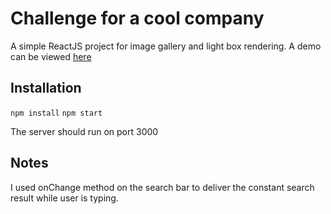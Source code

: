# Challenge for a cool company

A simple ReactJS project for image gallery and light box rendering.
A demo can be viewed [here](https://mysterious-mesa-57025.herokuapp.com/)

## Installation

`npm install`
`npm start`

The server should run on port 3000

## Notes
I used onChange method on the search bar to deliver the constant search result while user is typing.

